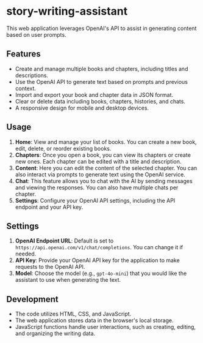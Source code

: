 # story-writing-assistant
This web application leverages OpenAI's API to assist in generating content based on user prompts.

## Features
- Create and manage multiple books and chapters, including titles and descriptions.
- Use the OpenAI API to generate text based on prompts and previous context.
- Import and export your book and chapter data in JSON format.
- Clear or delete data including books, chapters, histories, and chats.
- A responsive design for mobile and desktop devices.

## Usage
1. **Home**: View and manage your list of books. You can create a new book, edit, delete, or reorder existing books.
2. **Chapters**: Once you open a book, you can view its chapters or create new ones. Each chapter can be edited with a title and description.
3. **Content**: Here you can edit the content of the selected chapter. You can also interact via prompts to generate text using the OpenAI service.
4. **Chat**: This feature allows you to chat with the AI by sending messages and viewing the responses. You can also have multiple chats per chapter.
5. **Settings**: Configure your OpenAI API settings, including the API endpoint and your API key.

## Settings
1. **OpenAI Endpoint URL**: Default is set to `https://api.openai.com/v1/chat/completions`. You can change it if needed.
2. **API Key**: Provide your OpenAI API key for the application to make requests to the OpenAI API.
3. **Model**: Choose the model (e.g., `gpt-4o-mini`) that you would like the assistant to use when generating the text.

## Development
- The code utilizes HTML, CSS, and JavaScript.
- The web application stores data in the browser's local storage.
- JavaScript functions handle user interactions, such as creating, editing, and organizing the writing data.
